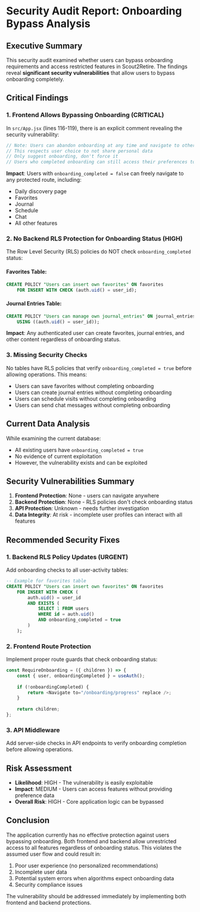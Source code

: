 # Security Audit Report: Onboarding Bypass Analysis

## Executive Summary

This security audit examined whether users can bypass onboarding requirements and access restricted features in Scout2Retire. The findings reveal **significant security vulnerabilities** that allow users to bypass onboarding completely.

## Critical Findings

### 1. **Frontend Allows Bypassing Onboarding (CRITICAL)**

In `src/App.jsx` (lines 116-119), there is an explicit comment revealing the security vulnerability:

```javascript
// Note: Users can abandon onboarding at any time and navigate to other pages
// This respects user choice to not share personal data
// Only suggest onboarding, don't force it
// Users who completed onboarding can still access their preferences to edit them
```

**Impact**: Users with `onboarding_completed = false` can freely navigate to any protected route, including:
- Daily discovery page
- Favorites
- Journal
- Schedule
- Chat
- All other features

### 2. **No Backend RLS Protection for Onboarding Status (HIGH)**

The Row Level Security (RLS) policies do NOT check `onboarding_completed` status:

#### Favorites Table:
```sql
CREATE POLICY "Users can insert own favorites" ON favorites
    FOR INSERT WITH CHECK (auth.uid() = user_id);
```

#### Journal Entries Table:
```sql
CREATE POLICY "Users can manage own journal_entries" ON journal_entries 
    USING ((auth.uid() = user_id));
```

**Impact**: Any authenticated user can create favorites, journal entries, and other content regardless of onboarding status.

### 3. **Missing Security Checks**

No tables have RLS policies that verify `onboarding_completed = true` before allowing operations. This means:
- Users can save favorites without completing onboarding
- Users can create journal entries without completing onboarding
- Users can schedule visits without completing onboarding
- Users can send chat messages without completing onboarding

## Current Data Analysis

While examining the current database:
- All existing users have `onboarding_completed = true`
- No evidence of current exploitation
- However, the vulnerability exists and can be exploited

## Security Vulnerabilities Summary

1. **Frontend Protection**: None - users can navigate anywhere
2. **Backend Protection**: None - RLS policies don't check onboarding status
3. **API Protection**: Unknown - needs further investigation
4. **Data Integrity**: At risk - incomplete user profiles can interact with all features

## Recommended Security Fixes

### 1. Backend RLS Policy Updates (URGENT)

Add onboarding checks to all user-activity tables:

```sql
-- Example for favorites table
CREATE POLICY "Users can insert own favorites" ON favorites
    FOR INSERT WITH CHECK (
        auth.uid() = user_id 
        AND EXISTS (
            SELECT 1 FROM users 
            WHERE id = auth.uid() 
            AND onboarding_completed = true
        )
    );
```

### 2. Frontend Route Protection

Implement proper route guards that check onboarding status:

```javascript
const RequireOnboarding = ({ children }) => {
    const { user, onboardingCompleted } = useAuth();
    
    if (!onboardingCompleted) {
        return <Navigate to="/onboarding/progress" replace />;
    }
    
    return children;
};
```

### 3. API Middleware

Add server-side checks in API endpoints to verify onboarding completion before allowing operations.

## Risk Assessment

- **Likelihood**: HIGH - The vulnerability is easily exploitable
- **Impact**: MEDIUM - Users can access features without providing preference data
- **Overall Risk**: HIGH - Core application logic can be bypassed

## Conclusion

The application currently has no effective protection against users bypassing onboarding. Both frontend and backend allow unrestricted access to all features regardless of onboarding status. This violates the assumed user flow and could result in:

1. Poor user experience (no personalized recommendations)
2. Incomplete user data
3. Potential system errors when algorithms expect onboarding data
4. Security compliance issues

The vulnerability should be addressed immediately by implementing both frontend and backend protections.